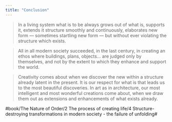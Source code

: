 ```yaml
---
title: "Conclusion"
---
```


> In a living system what is to be always grows out of what is, supports it, extends it structure smoothly and continuously, elaborates new form — sometimes startling new form — but without ever violating the structure which exists.  

> All in all modern society succeeded, in the last century, in creating an ethos where buildings, plans, objects… are judged only by themselves, and not by the extent to which they enhance and support the world.  

> Creativity comes about when we discover the new within a structure already latent in the present. It is our respect for what is that leads us to the most beautiful discoveries. In art as in architecture, our most intelligent and most wonderful creations come about, when we draw them out as extensions and enhancements of what exists already.  

#book/The Nature of Order/2 The process of creating life/4 Structure-destroying transformations in modern society - the failure of unfolding#